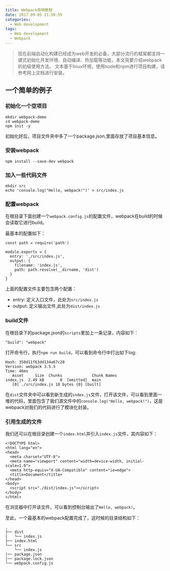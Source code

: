 ```yaml
---
title: Webpack简明教程
date: 2017-09-05 21:50:59
categories:
  - Web development
tags:
  - Web development
  - Webpack
---
```


> 现在前端自动化构建已经成为web开发的必备，大部分流行的框架都支持一键式初始化开发环境、自动编译、热加载等功能，本文简要介绍webpack的初级使用方法。
> 文本基于linux环境，使用node和npm进行项目构建，请参考网上文档进行安装。

## 一个简单的例子

### 初始化一个空项目

```
mkdir webpack-demo
cd webpack-demo
npm init -y
```
<!--more-->

初始化好后，项目文件夹中多了一个package.json,里面存放了项目基本信息。

### 安装webpack

```
npm install --save-dev webpack
```

### 加入一些代码文件

```
mkdir src
echo 'console.log("Hello, webpack!")' > src/index.js
```

### 配置webpack

在根目录下面创建一个``webpack.config.js``的配置文件，webpack在build的时候会读取它进行build。

最基本的配置如下：

```
const path = require('path')

module.exports = {
  entry: './src/index.js',
  output: {
    filename: 'index.js',
    path: path.resolve(__dirname, 'dist')
  }
}
```

上面的配置文件主要包含两个配置：

- entry: 定义入口文件，此处为``src/index.js``
- output: 定义输出文件,此处为``dist/index.js``

### build文件

在根目录下的package.json的``scripts``里加上一条记录，内容如下：

```
"build": "webpack"
```

打开命令行，执行``npm run build``，可以看到命令行中打出如下log:

```
Hash: 350d11f63dd134a67c20
Version: webpack 3.5.5
Time: 46ms
   Asset     Size  Chunks             Chunk Names
index.js  2.49 kB       0  [emitted]  main
   [0] ./src/index.js 18 bytes {0} [built]
```

在``dist``文件夹中可以看到新生成的``index.js``文件，打开该文件，可以看到里面一堆的代码，里面包含了我们源文件中的``console.log("Hello, webpack!")``，这是webpack对我们的代码进行了模块化封装。

### 引用生成的文件

我们还可以在根目录创建一个``index.html``并引入``index.js``文件，其内容如下：

```
<!DOCTYPE html>
<html lang="en">
<head>
  <meta charset="UTF-8">
  <meta name="viewport" content="width=device-width, initial-scale=1.0">
  <meta http-equiv="X-UA-Compatible" content="ie=edge">
  <title>Document</title>
</head>
<body>
  <script src="./dist/index.js"></script>
</body>
</html>
```
在浏览器中打开该文件，可以看到控制台输出了``Hello, webpack!``。

至此，一个最基本的webpack配置完成了，这时候的目录结构如下：

```
.
├── dist
|   └── index.js
├── index.html
└── src
    └── index.js
|── package.json
|── package.lock.json
└── webpack.config.js

```